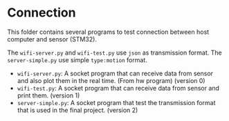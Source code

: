 # Connection

This folder contains several programs to test connection between host computer and sensor (STM32). 

The `wifi-server.py` and `wifi-test.py` use `json` as transmission format. The `server-simple.py` use simple `type:motion` format.

- `wifi-server.py`: A socket program that can receive data from sensor and also plot them in the real time. (From hw program) (version 0)
- `wifi-test.py`: A socket program that can receive data from sensor and print them. (version 1)
- `server-simple.py`: A socket program that test the transmission format that is used in the final project. (version 2)